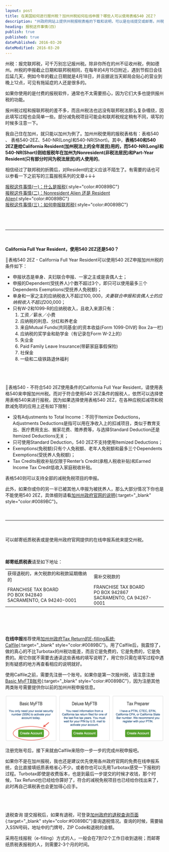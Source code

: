 ```yaml
---
layout: post
title: 在美国如何进行报州税？加州州税如何在线申报？哪些人可以使用表格540 2EZ？
description: "州政府网站上提供州税报税表格的下载和说明，可以是在线提交或邮寄。州税报税的截止时间和联邦税一致。加州居民申报州税使用表格有540、540 2EZ，540-NR(Long)和540-NR(Short)，540 2EZ和540-NR(Short)在填写内容比较简单，但存在限制。"
heading: 报税这件事情(四)
publish: true
published: true
datePublished: 2016-03-20
dateModified: 2016-03-20
---
```





<span class="dropcap">州</span>税：报完联邦税，可千万别忘记报州税。除非你所在的州不征收州税，例如德州。州税的申报截止日期和联邦税相同，在每年的4月15日附近，遇到节假日会往后延几天，例如今年的截止日期就是4月18日，并且据说当天邮局会贴心的营业到晚上12点，可见有拖延症的人还是很多的。

如果你使用的是付费的报税软件，通常也不太需要担心，因为它们大多也提供报州税的功能。

报州税过程和报联邦税的差不多，而且州税法也远没有联邦税法那么复杂缠绕，因此填写过程也会简单一些。部分减免税项目可能会和联邦税规定稍有不同，填写的时候多注意一下。

我自己住在加州，就只能以加州为例了。加州州税使用的报税表格有：表格540 、 表格540-2EZ、540-NR(Long)和540-NR(Short)。其中，**表格540和540 2EZ是给California Resident(加州税法上的全年居民)用的，而540-NR(Long)和540-NR(Short)则给报税年在加州为Nonresident(非税法居民)和Part-Year Resident(只有部分时间为税法居民)的人使用的**。

相信经过了联邦税的折腾后，对Resident的定义应该不陌生了。有需要的话也可以参看一下之前写的三篇报税系列的文章↓↓↓

[报税这件事情(一)：什么是报税](/what-is-tax-return/){:style="color:#0089BC"}<br>
[报税这件事情(二)：Nonresident Alien 还是 Resident Alien](/do-i-need-to-file-tax-return/){:style="color:#0089BC"}<br>
[报税这件事情(三)：如何申报联邦税](/how-to-file-tax-return/){:style="color:#0089BC"}


<p style="margin-bottom:70px"></p>

***

<p style="margin-bottom:50px"></p>

**California Full Year Resident，使用540 2EZ还是540？**

║表格540 2EZ - California Full Year Resident可以使用540 2EZ申报加州州税的条件如下：

- 申报状态是单身、夫妇联合申报、一家之主或是丧偶人士；<br>
- 申报的Dependent(受抚养人)个数不超过3个，即只可以使用最多三个Dependents Exemptions(受抚养人免税额)；<br>
- 单身和一家之主的应纳税收入不超过$100,000，夫妻联合申报和丧偶人士的应纳税收入不超过$200,000；<br>
- 只有W-2和1099-R的应纳税收入，且收入来源只有：<br>
   1) 工资／薪水／小费<br>
   2) 应纳税的利息、分红和养老金<br>
   3) 来自Mutual Funds(共同基金)的资本收益(Form 1099-DIV的 Box 2a一栏)<br>
   4) 应纳税的奖学金和助学金（有记录在Form W-2上的）<br>
   5) 失业金<br>
   6) Paid Family Leave Insurance(带薪家庭事假保险)<br>
   7) 社保金<br>
   8) 一级和二级铁路退休福利

<p style="margin-bottom:70px"></p>

║表格540 - 不符合540 2EZ使用条件的California Full Year Resident，请使用表格540来申报加州州税。而对于符合使用540 2EZ条件的报税人，依然可以选择使用表格540来进行报税，因为如果选择使用表格540 2EZ，在各种应税扣减项和税款减免项的应用上还有如下限制：

- 没有Adjustments to Total Income：不同于Itemize Deductions，Adjustments Deductions是指可以用在净收入上的扣减项目，类似于教育支出、医疗费用支出、搬家花费、赡养费等，与选择Standard Deduction还是Itemized Deductions无关；<br>
- 只可使用Standard Deduction，540 2EZ不支持使用Itemized Deductions；<br>
- Exemptions(免税额)只有个人免税额、老年人免税额和最多三个Dependents Exemptions(受抚养人免税额)；<br>
- Tax Credits税收补贴仅限于Renter’s Credit(承租人税收补贴)和Earned Income Tax Credit低收入家庭税收补贴。<br>

表格540则可以支持全部的减税免税项目的申报。

此外，如果你或你的另一半已被其他人申报为被抚养人，那么大部分情况下你也是不能使用540 2EZ，具体细则请看[加州州政府官网的说明](https://www.ftb.ca.gov/forms/Which_Form_Should_I_File.shtml){:target="_blank" style="color:#0089BC"}。

<p style="margin-bottom:50px"></p>

***

<p style="margin-bottom:50px"></p>

可以邮寄纸质税表或是使用州政府官网提供的在线申报系统来提交州税。

<p style="margin-bottom:50px"></p>

**邮寄纸质税表**请至如下地址：
<table>
<tbody>
<tr>
<td>
获得退税的，未欠税款的和税款延期缴纳的
</td>
<td>
需补交税款的
</td>
</tr>
<tr>
<td>
FRANCHISE TAX BOARD<br>
PO BOX 942840<br>
SACRAMENTO, CA 94240-0001
</td>
<td>
FRANCHISE TAX BOARD<br>
PO BOX 942867<br>
SACRAMENTO, CA 94267-0001
</td>
</tr>
</tbody>
</table>

<p style="margin-bottom:90px"></p>

**在线申报**推荐使用[加州州政府Tax Return的E-filling系统: Calfile](https://www.ftb.ca.gov/online/calFile/about.shtml?WT.mc_id=HP_Banner_CalFile&WT.svl=HCF1){:target="_blank" style="color:#0089BC"}。用了Calfile后，我震惊了，做的真心的不比Turbotax的州税功能差，而且它是免费的，它是免费的，它是免费的。用它你就不需要去通读这些表格的填写说明了，用它你只需在填写过程中遇到有疑惑的地方再查看相应的说明就好。

使用Calfile之前，需要先注册一个账号。如果你是第一次报州税，请注意注册[Basic MyFTB账号](https://webapp.ftb.ca.gov/myftbaccess/registration.aspx){:target="_blank" style="color:#0089BC"}，因为注册其他两类账号需要提供你以前的加州州税申报信息。

<p itemprop="image" itemscope itemtype="https://schema.org/ImageObject">
 <img src="/assets/img/myFTB-registration.png" alt="注册加州州政府报税账号">
  <meta itemprop="url" content="https://www.blogus123.com/assets/img/myFTB-registration.png">
  <meta itemprop="width" content="800">
  <meta itemprop="height" content="237">
</p>

注册完账号后，接下来就由Calfile来陪你一步一步的完成州税申报吧。

如果你不是在加州报税，我也还是建议优先使用各州政府官网的免费在线申报系统，会比直接填纸质表格省心不少。或者你也可以先用Turbotax感受一下报税的过程。Turbotax即使是收费版本，也是到最后一步提交的时候才收钱，那个时候，Tax Refund也已经给你算好了，符合的减税免税项目也已经给你找出来了，此时再自己填税表也会更加得心应手。

<p style="margin-bottom:70px"></p>

退税查询
提交报税后，如果有退税，可登录[加州政府的退税查询页面](https://webapp.ftb.ca.gov/shared/privacy.aspx?Submit=Check+Refund&redirectURL=REF&Lang=english&WT.si_n=StandardRefund&WT.si_x=2){:target="_blank" style="color:#0089BC"}查询退税情况。查询的时候，需要输入SSN号码，地址中的门牌号，ZIP Code和退税的金额。

采用在线报税（e-filling）方式的人，一般会在7到12个工作日收到退税；而邮寄纸质税表报税的人，则需要2-3个月的时间。

<p style="margin-bottom:70px"></p>
